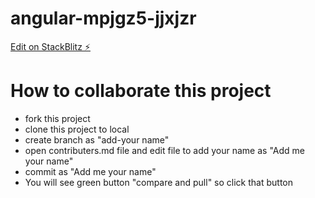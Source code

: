 # angular-mpjgz5-jjxjzr

[Edit on StackBlitz ⚡️](https://stackblitz.com/edit/angular-mpjgz5-jjxjzr)

# How to collaborate this project
- fork this project
- clone this project to local
- create branch as "add-your name"
- open contributers.md file and edit file to add your name as "Add me your name"
- commit as "Add me your name" 
- You will see green button "compare and pull" so click that button
  
